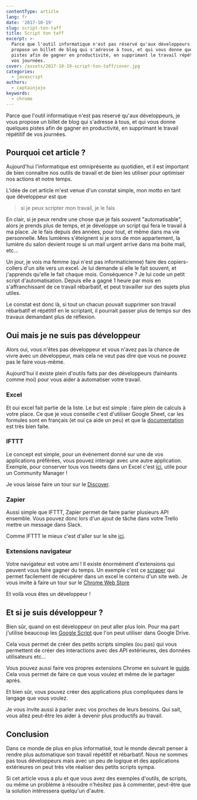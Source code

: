 ```yaml
---
contentType: article
lang: fr
date: '2017-10-19'
slug: script-ton-taff
title: Script ton taff
excerpt: >-
  Parce que l'outil informatique n'est pas réservé qu'aux développeurs, je vous
  propose un billet de blog qui s'adresse à tous, et qui vous donne quelques
  pistes afin de gagner en productivité, en supprimant le travail répétitif de
  vos journées.
cover: /assets/2017-10-19-script-ton-taff/cover.jpg
categories:
  - javascript
authors:
  - captainjojo
keywords:
  - chrome
---
```


Parce que l'outil informatique n'est pas réservé qu'aux développeurs, je vous propose un billet de blog qui s'adresse à tous, et qui vous donne quelques pistes afin de gagner en productivité, en supprimant le travail répétitif de vos journées.

## Pourquoi cet article ?

Aujourd'hui l'informatique est omniprésente au quotidien, et il est important de bien connaître nos outils de travail et de bien les utiliser pour optimiser nos actions et notre temps.

L'idée de cet article m'est venue d'un constat simple, mon motto en tant que développeur est que

> si je peux scripter mon travail, je le fais

En clair, si je peux rendre une chose que je fais souvent "automatisable", alors je prends plus de temps, et je développe un script qui fera le travail à ma place. Je le fais depuis des années, pour tout, et même dans ma vie personnelle.  Mes lumières s'éteignent si je sors de mon appartement, la lumière du salon devient rouge si un mail urgent arrive dans ma boite mail, etc...

Un jour, je vois ma femme (qui n'est pas informaticienne) faire des copiers-collers d'un site vers un excel. Je lui demande si elle le fait souvent, et j'apprends qu'elle le fait chaque mois. Conséquence ? Je lui code un petit script d'automatisation. Depuis elle a gagné 1 heure par mois en s'affranchissant de ce travail rébarbatif, et peut travailler sur des sujets plus utiles.

Le constat est donc là, si tout un chacun pouvait supprimer son travail rébarbatif et répétitif en le scriptant, il pourrait passer plus de temps sur des travaux demandant plus de réflexion.

## Oui mais je ne suis pas développeur

Alors oui, vous n'êtes pas développeur et vous n'avez pas la chance de vivre avec un développeur, mais cela ne veut pas dire que vous ne pouvez pas le faire vous-même.

Aujourd'hui il existe plein d'outils faits par des développeurs (fainéants comme moi) pour vous aider à automatiser votre travail.

### Excel

Et oui excel fait partie de la liste. Le but est simple : faire plein de calculs à votre place.
Ce que je vous conseille c'est d'utiliser Google Sheet, car les formules sont en français (et oui ça aide un peu) et que la [documentation](https://support.google.com/docs/table/25273?hl=fr) est très bien faite.

### IFTTT

Le concept est simple, pour un évènement donné sur une de vos applications préférées, vous pouvez interagir avec une autre application.
Exemple,  pour conserver tous vos tweets dans un Excel c'est [ici](https://ifttt.com/applets/rEwKaV8X-archive-tweets-you-like-to-a-google-spreadsheet), utile pour un Community Manager !

Je vous laisse faire un tour sur le [Discover](https://ifttt.com/discover).

### Zapier

Aussi simple que IFTTT, Zapier permet de faire parler plusieurs API ensemble. Vous pouvez donc lors d'un ajout de tâche dans votre Trello mettre un message dans Slack.

Comme IFTTT le mieux c'est d'aller sur le site [ici](https://zapier.com/zapbook/).

### Extensions navigateur

Votre navigateur est votre ami ! Il existe énormément d'extensions qui peuvent vous faire gagner du temps. Un exemple c'est ce [scraper](https://chrome.google.com/webstore/detail/scraper/mbigbapnjcgaffohmbkdlecaccepngjd) qui permet facilement de récupérer dans un excel le contenu d'un site web.
Je vous invite à faire un tour sur le [Chrome Web Store](https://chrome.google.com/webstore/category/extensions)

Et voilà vous êtes un développeur !

## Et si je suis développeur ?

Bien sûr, quand on est développeur on peut aller plus loin. Pour ma part j'utilise beaucoup les [Google Script](https://developers.google.com/apps-script/) que l'on peut utiliser dans Google Drive.

Cela vous permet de créer des petits scripts simples (ou pas) qui vous permettent de créer des interactions avec des API extérieures, des données utilisateurs etc...

Vous pouvez aussi faire vos propres extensions Chrome en suivant le [guide](https://developer.chrome.com/extensions/devguide). Cela vous permet de faire ce que vous voulez et même de le partager après.

Et bien sûr, vous pouvez créer des applications plus compliquées dans le langage que vous voulez.

Je vous invite aussi à parler avec vos proches de leurs besoins. Qui sait, vous allez peut-être les aider à devenir plus productifs au travail.

## Conclusion

Dans ce monde de plus en plus informatisé, tout le monde devrait penser à rendre plus automatique son travail répétitif et rébarbatif. Nous ne sommes pas tous développeurs mais avec un peu de logique et des applications extérieures on peut très vite réaliser des petits scripts sympa.

Si cet article vous a plu et que vous avez des exemples d'outils, de scripts, ou même un problème à résoudre n'hésitez pas à commenter, peut-être que la solution intéressera quelqu'un d'autre.
